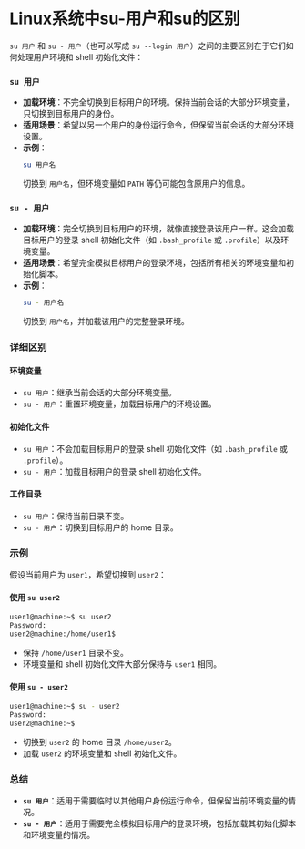 # Linux系统中su-用户和su的区别

`su 用户` 和 `su - 用户`（也可以写成 `su --login 用户`）之间的主要区别在于它们如何处理用户环境和 shell 初始化文件：

### `su 用户`
- **加载环境**：不完全切换到目标用户的环境。保持当前会话的大部分环境变量，只切换到目标用户的身份。
- **适用场景**：希望以另一个用户的身份运行命令，但保留当前会话的大部分环境设置。
- **示例**：
  ```bash
  su 用户名
  ```
  切换到 `用户名`，但环境变量如 `PATH` 等仍可能包含原用户的信息。

### `su - 用户`
- **加载环境**：完全切换到目标用户的环境，就像直接登录该用户一样。这会加载目标用户的登录 shell 初始化文件（如 `.bash_profile` 或 `.profile`）以及环境变量。
- **适用场景**：希望完全模拟目标用户的登录环境，包括所有相关的环境变量和初始化脚本。
- **示例**：
  ```bash
  su - 用户名
  ```
  切换到 `用户名`，并加载该用户的完整登录环境。

### 详细区别

#### 环境变量
- `su 用户`：继承当前会话的大部分环境变量。
- `su - 用户`：重置环境变量，加载目标用户的环境设置。

#### 初始化文件
- `su 用户`：不会加载目标用户的登录 shell 初始化文件（如 `.bash_profile` 或 `.profile`）。
- `su - 用户`：加载目标用户的登录 shell 初始化文件。

#### 工作目录
- `su 用户`：保持当前目录不变。
- `su - 用户`：切换到目标用户的 home 目录。

### 示例
假设当前用户为 `user1`，希望切换到 `user2`：

#### 使用 `su user2`
```bash
user1@machine:~$ su user2
Password: 
user2@machine:/home/user1$ 
```
- 保持 `/home/user1` 目录不变。
- 环境变量和 shell 初始化文件大部分保持与 `user1` 相同。

#### 使用 `su - user2`
```bash
user1@machine:~$ su - user2
Password: 
user2@machine:~$ 
```
- 切换到 `user2` 的 home 目录 `/home/user2`。
- 加载 `user2` 的环境变量和 shell 初始化文件。

### 总结
- **`su 用户`**：适用于需要临时以其他用户身份运行命令，但保留当前环境变量的情况。
- **`su - 用户`**：适用于需要完全模拟目标用户的登录环境，包括加载其初始化脚本和环境变量的情况。